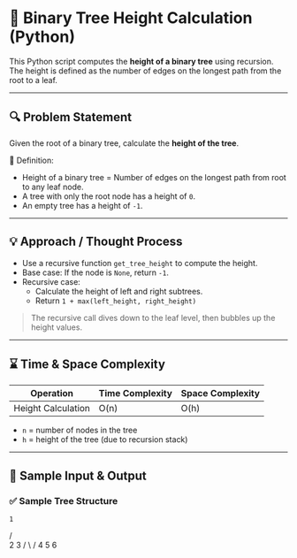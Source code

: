 # 🌳 Binary Tree Height Calculation (Python)

This Python script computes the **height of a binary tree** using recursion. The height is defined as the number of edges on the longest path from the root to a leaf.

---

## 🔍 Problem Statement

Given the root of a binary tree, calculate the **height of the tree**.

📌 Definition:  
- Height of a binary tree = Number of edges on the longest path from root to any leaf node.
- A tree with only the root node has a height of `0`.
- An empty tree has a height of `-1`.

---

## 💡 Approach / Thought Process

- Use a recursive function `get_tree_height` to compute the height.
- Base case: If the node is `None`, return `-1`.
- Recursive case:
  - Calculate the height of left and right subtrees.
  - Return `1 + max(left_height, right_height)`

> The recursive call dives down to the leaf level, then bubbles up the height values.

---

## ⌛ Time & Space Complexity

| Operation               | Time Complexity | Space Complexity |
|------------------------|------------------|------------------|
| Height Calculation     | O(n)             | O(h)             |

- `n` = number of nodes in the tree  
- `h` = height of the tree (due to recursion stack)

---

## 🧪 Sample Input & Output

### ✅ Sample Tree Structure

    1
   / \
  2   3
 / \  /
4  5 6
